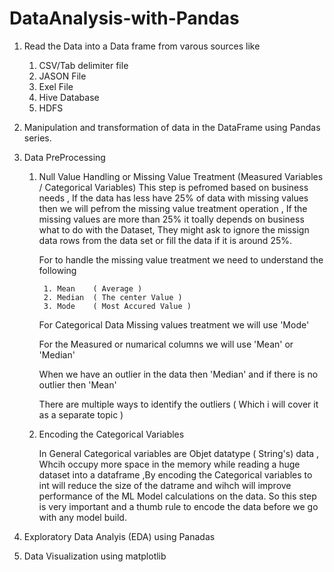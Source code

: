 # DataAnalysis-with-Pandas

1. Read the Data into a Data frame from varous sources like 
    1) CSV/Tab delimiter file 
    2) JASON File 
    3) Exel File
    4) Hive Database 
    5) HDFS
2. Manipulation and transformation of data in the DataFrame using Pandas series. 

3. Data PreProcessing

    1) Null Value Handling or Missing Value Treatment (Measured Variables / Categorical Variables) 
       This step is pefromed based on business needs , If the data has less have 25% of data with missing values then we will pefrom
       the missing value treatment operation , If the missing values are more than 25% it toally depends on business what to do with the
       Dataset, They might ask to ignore the missign data rows from the data set  or fill the data if it is around 25%.
       
       For to handle the missing value treatment we need to understand the following
       
            1. Mean    ( Average )
            2. Median  ( The center Value )
            3. Mode    ( Most Accured Value ) 
       
       For Categorical Data Missing values treatment we will use 'Mode'
       
       For the Measured or numarical columns we will use 'Mean'  or 'Median' 
       
       When we have an outlier in the data then 'Median' and if there is no outlier then 'Mean'
       
       There are multiple ways to identify the outliers ( Which i will cover it as a separate topic )  
       
    2) Encoding the Categorical Variables 
       
       In General Categorical variables are Objet datatype ( String's) data , Whcih occupy more space in the memory while reading a huge 
       dataset into a dataframe  ,By encoding the Categorical variables to int will reduce the size of the datrame and wihch will              improve performance of the ML Model calculations on the data. So this step is very important and a thumb rule to encode the data        before we go with any model build. 
       

4. Exploratory Data Analyis (EDA) using Panadas

6. Data Visualization using matplotlib
